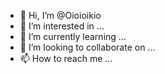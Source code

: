 - 👋 Hi, I’m @Oioioikio
- 👀 I’m interested in ...
- 🌱 I’m currently learning ...
- 💞️ I’m looking to collaborate on ...
- 📫 How to reach me ...

<!---
Oioioikio/Oioioikio is a ✨ special ✨ repository because its `README.md` (this file) appears on your GitHub profile.
You can click the Preview link to take a look at your changes.
--->
